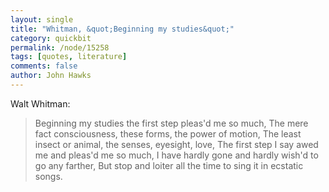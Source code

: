 ```yaml
---
layout: single 
title: "Whitman, &quot;Beginning my studies&quot;" 
category: quickbit
permalink: /node/15258
tags: [quotes, literature] 
comments: false 
author: John Hawks 
---
```


Walt Whitman: 

<blockquote>Beginning my studies the first step pleas'd me so much,
The mere fact consciousness, these forms, the power of motion,
The least insect or animal, the senses, eyesight, love,
The first step I say awed me and pleas'd me so much,
I have hardly gone and hardly wish'd to go any farther,
But stop and loiter all the time to sing it in ecstatic songs.</blockquote>




